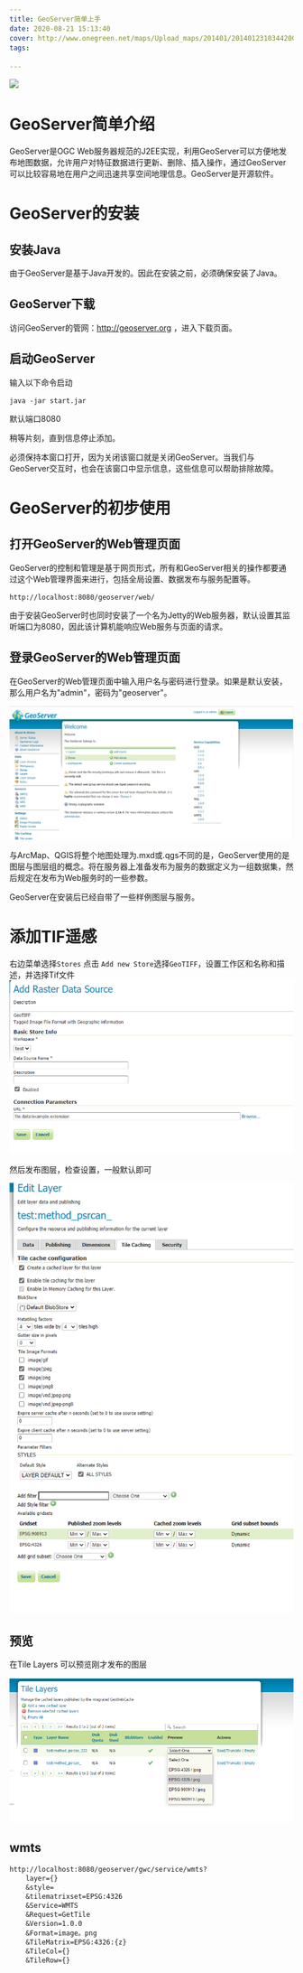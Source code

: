 ```yaml
---
title: GeoServer简单上手
date: 2020-08-21 15:13:40
cover: http://www.onegreen.net/maps/Upload_maps/201401/2014012310344200.jpg
tags: 

---
```

![](http://geoserver.org/img/geoserver-logo.png)
# GeoServer简单介绍 

GeoServer是OGC Web服务器规范的J2EE实现，利用GeoServer可以方便地发布地图数据，允许用户对特征数据进行更新、删除、插入操作，通过GeoServer可以比较容易地在用户之间迅速共享空间地理信息。GeoServer是开源软件。

# GeoServer的安装

## 安装Java

由于GeoServer是基于Java开发的。因此在安装之前，必须确保安装了Java。

## GeoServer下载

访问GeoServer的管网：http://geoserver.org ，进入下载页面。

## 启动GeoServer

输入以下命令启动

    java -jar start.jar

默认端口8080

稍等片刻，直到信息停止添加。

必须保持本窗口打开，因为关闭该窗口就是关闭GeoServer。当我们与GeoServer交互时，也会在该窗口中显示信息，这些信息可以帮助排除故障。

# GeoServer的初步使用

## 打开GeoServer的Web管理页面

GeoServer的控制和管理是基于网页形式，所有和GeoServer相关的操作都要通过这个Web管理界面来进行，包括全局设置、数据发布与服务配置等。

    http://localhost:8080/geoserver/web/

由于安装GeoServer时也同时安装了一个名为Jetty的Web服务器，默认设置其监听端口为8080，因此该计算机能响应Web服务与页面的请求。

## 登录GeoServer的Web管理页面

在GeoServer的Web管理页面中输入用户名与密码进行登录。如果是默认安装，那么用户名为"admin"，密码为"geoserver"。

![](../img/geoServer/adminPanel.png)

与ArcMap、QGIS将整个地图处理为.mxd或.qgs不同的是，GeoServer使用的是图层与图层组的概念。将在服务器上准备发布为服务的数据定义为一组数据集，然后规定在发布为Web服务时的一些参数。

GeoServer在安装后已经自带了一些样例图层与服务。

# 添加TIF遥感

右边菜单选择```Stores``` 点击 ```Add new Store```选择```GeoTIFF```，设置工作区和名称和描述，并选择Tif文件
![](../img/geoServer/addtif.png)

然后发布图层，检查设置，一般默认即可

![](../img/geoServer/pubilshLayer.png)

## 预览
在Tile Layers 可以预览刚才发布的图层

![](../img/geoServer/preview.png)

## wmts
    http://localhost:8080/geoserver/gwc/service/wmts?
        layer={}
        &style=
        &tilematrixset=EPSG:4326
        &Service=WMTS
        &Request=GetTile
        &Version=1.0.0
        &Format=image。png
        &TileMatrix=EPSG:4326:{z}
        &TileCol={}
        &TileRow={}